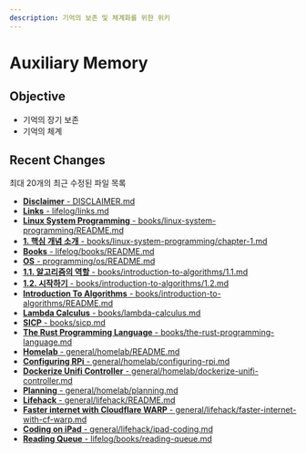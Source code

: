 ```yaml
---
description: 기억의 보존 및 체계화를 위한 위키
---
```


# Auxiliary Memory

## Objective

* 기억의 장기 보존
* 기억의 체계

## Recent Changes

최대 20개의 최근 수정된 파일 목록

* [**Disclaimer** - DISCLAIMER.md](DISCLAIMER.md)
* [**Links** - lifelog/links.md](lifelog/links.md)
* [**Linux System Programming** - books/linux-system-programming/README.md](books/linux-system-programming/README.md)
* [**1. 핵심 개념 소개** - books/linux-system-programming/chapter-1.md](books/linux-system-programming/chapter-1.md)
* [**Books** - lifelog/books/README.md](lifelog/books/README.md)
* [**OS** - programming/os/README.md](programming/os/README.md)
* [**1.1. 알고리즘의 역할** - books/introduction-to-algorithms/1.1.md](books/introduction-to-algorithms/1.1.md)
* [**1.2. 시작하기** - books/introduction-to-algorithms/1.2.md](books/introduction-to-algorithms/1.2.md)
* [**Introduction To Algorithms** - books/introduction-to-algorithms/README.md](books/introduction-to-algorithms/README.md)
* [**Lambda Calculus** - books/lambda-calculus.md](books/lambda-calculus.md)
* [**SICP** - books/sicp.md](books/sicp.md)
* [**The Rust Programming Language** - books/the-rust-programming-language.md](books/the-rust-programming-language.md)
* [**Homelab** - general/homelab/README.md](general/homelab/README.md)
* [**Configuring RPi** - general/homelab/configuring-rpi.md](general/homelab/configuring-rpi.md)
* [**Dockerize Unifi Controller** - general/homelab/dockerize-unifi-controller.md](general/homelab/dockerize-unifi-controller.md)
* [**Planning** - general/homelab/planning.md](general/homelab/planning.md)
* [**Lifehack** - general/lifehack/README.md](general/lifehack/README.md)
* [**Faster internet with Cloudflare WARP** - general/lifehack/faster-internet-with-cf-warp.md](general/lifehack/faster-internet-with-cf-warp.md)
* [**Coding on iPad** - general/lifehack/ipad-coding.md](general/lifehack/ipad-coding.md)
* [**Reading Queue** - lifelog/books/reading-queue.md](lifelog/books/reading-queue.md)


